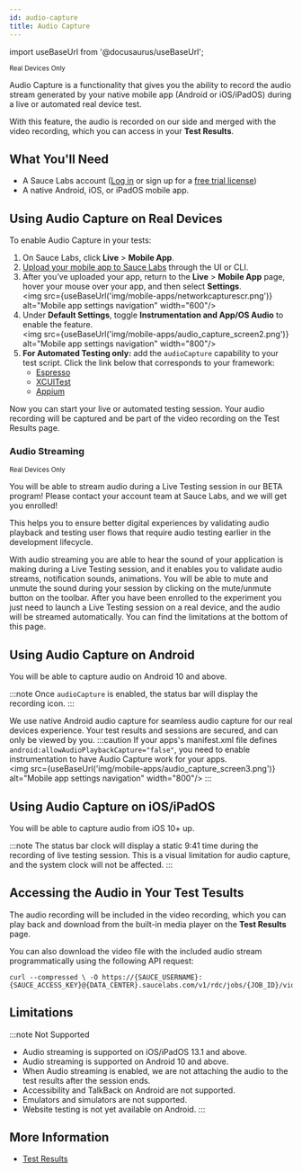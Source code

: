 ```yaml
---
id: audio-capture
title: Audio Capture
---
```

import useBaseUrl from '@docusaurus/useBaseUrl';

<p><small><span className="sauceDBlue">Real Devices Only</span></small></p>


Audio Capture is a functionality that gives you the ability to record the audio stream generated by your native mobile app (Android or iOS/iPadOS) during a live or automated real device test. 

With this feature, the audio is recorded on our side and merged with the video recording, which you can access in your **Test Results**.

## What You'll Need

* A Sauce Labs account ([Log in](https://accounts.saucelabs.com/am/XUI/#login/) or sign up for a [free trial license](https://saucelabs.com/sign-up))
* A native Android, iOS, or iPadOS mobile app.


## Using Audio Capture on Real Devices

To enable Audio Capture in your tests: 
 
1. On Sauce Labs, click **Live** > **Mobile App**.
2. [Upload your mobile app to Sauce Labs](/mobile-apps/app-storage) through the UI or CLI.
3. After you’ve uploaded your app, return to the **Live** > **Mobile App** page, hover your mouse over your app, and then select **Settings**. <br/><img src={useBaseUrl('img/mobile-apps/networkcapturescr.png')} alt="Mobile app settings navigation" width="600"/>
4. Under **Default Settings**, toggle **Instrumentation and App/OS Audio** to enable the feature. <br/><img src={useBaseUrl('img/mobile-apps/audio_capture_screen2.png')} alt="Mobile app settings navigation" width="800"/>
5. **For Automated Testing only:** add the `audioCapture` capability to your test script. Click the link below that corresponds to your framework:
   * [Espresso](/mobile-apps/automated-testing/espresso-xcuitest/espresso/#audiocapture)
   * [XCUITest](/mobile-apps/automated-testing/espresso-xcuitest/xcuitest/#audiocapture)
   * [Appium](/dev/test-configuration-options/#audiocapture)
  
Now you can start your live or automated testing session. Your audio recording will be captured and be part of the video recording on the Test Results page.



### Audio Streaming

<p><small><span className="sauceDBlue">Real Devices Only</span></small></p>

You will be able to stream audio during a Live Testing session in our BETA program! Please contact your account team at Sauce Labs, and we will get you enrolled! 

This helps you to ensure better digital experiences by validating audio playback and testing user flows that require audio testing earlier in the development lifecycle.

With audio streaming you are able to hear the sound of your application is making during a Live Testing session, and it enables you to validate audio streams, notification sounds, animations. 
You will be able to mute and unmute the sound during your session by clicking on the mute/unmute button on the toolbar.
After you have been enrolled to the experiment you just need to launch a Live Testing session on a real device, and the audio will be streamed automatically. 
You can find the limitations at the bottom of this page. 

## Using Audio Capture on Android

You will be able to capture audio on Android 10 and above.

:::note
Once `audioCapture` is enabled, the status bar will display the recording icon.
:::

We use native Android audio capture for seamless audio capture for our real devices experience. Your test results and sessions are secured, and can only be viewed by you.
:::caution
If your apps's manifest.xml file defines `android:allowAudioPlaybackCapture="false"`, you need to enable instrumentation to have Audio Capture work for your apps. 
<br/><img src={useBaseUrl('img/mobile-apps/audio_capture_screen3.png')} alt="Mobile app settings navigation" width="800"/>
:::


## Using Audio Capture on iOS/iPadOS

You will be able to capture audio from iOS 10+ up. 

:::note
The status bar clock will display a static 9:41 time during the recording of live testing session. This is a visual limitation for audio capture, and the system clock will not be affected.
:::

## Accessing the Audio in Your Test Tesults

The audio recording will be included in the video recording, which you can play back and download from the built-in media player on the **Test Results** page. 

You can also download the video file with the included audio stream programmatically using the following API request: 

```
curl --compressed \ -O https://{SAUCE_USERNAME}:{SAUCE_ACCESS_KEY}@{DATA_CENTER}.saucelabs.com/v1/rdc/jobs/{JOB_ID}/video.mp4
```


## Limitations

:::note Not Supported
* Audio streaming is supported on iOS/iPadOS 13.1 and above.
* Audio streaming is supported on Android 10 and above.
* When Audio streaming is enabled, we are not attaching the audio to the test results after the session ends. 
* Accessibility and TalkBack on Android are not supported.
* Emulators and simulators are not supported. 
* Website testing is not yet available on Android. 
:::

## More Information

* [Test Results](/test-results/)
